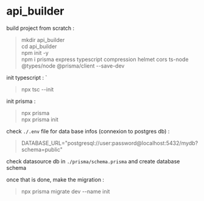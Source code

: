 # api_builder

build project from scratch :

> mkdir api_builder<br>
cd api_builder<br>
npm init -y<br>
npm i prisma express typescript compression helmet cors ts-node @types/node @prisma/client --save-dev

init typescript :
`
> npx tsc --init 

init prisma :

> npx prisma<br>
npx prisma init

check `./.env` file for data base infos (connexion to postgres db) :

> DATABASE_URL="postgresql://user:password@localhost:5432/mydb?schema=public"

check datasource db in `./prisma/schema.prisma` and create database schema

once that is done, make the migration :

>npx prisma migrate dev --name init


